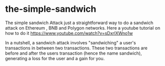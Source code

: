 # the-simple-sandwich

The simple sandwich Attack just a straightforward way to do a sandwich attack on Ethereum , BNB and Polygon networks.
Here a youtube tutorial on how to do it https://www.youtube.com/watch?v=sDxrlXWno1w


In a nutshell, a sandwich attack involves "sandwiching" a user's transactions in between two transactions.
These two transactions are before and after the users transaction (hence the name sandwich), generating a loss for the user and a gain for you.
